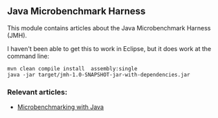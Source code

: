 ## Java Microbenchmark Harness

This module contains articles about the Java Microbenchmark Harness (JMH).

I haven't been able to get this to work in Eclipse, but it does work at the command line:

```
mvn clean compile install  assembly:single
java -jar target/jmh-1.0-SNAPSHOT-jar-with-dependencies.jar
 ```

### Relevant articles:

- [Microbenchmarking with Java](https://www.baeldung.com/java-microbenchmark-harness)

